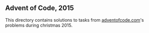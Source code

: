 ## Advent of Code, 2015

This directory contains solutions to tasks from [adventofcode.com][1]'s
problems during christmas 2015.

[1]: http://adventofcode.com/
